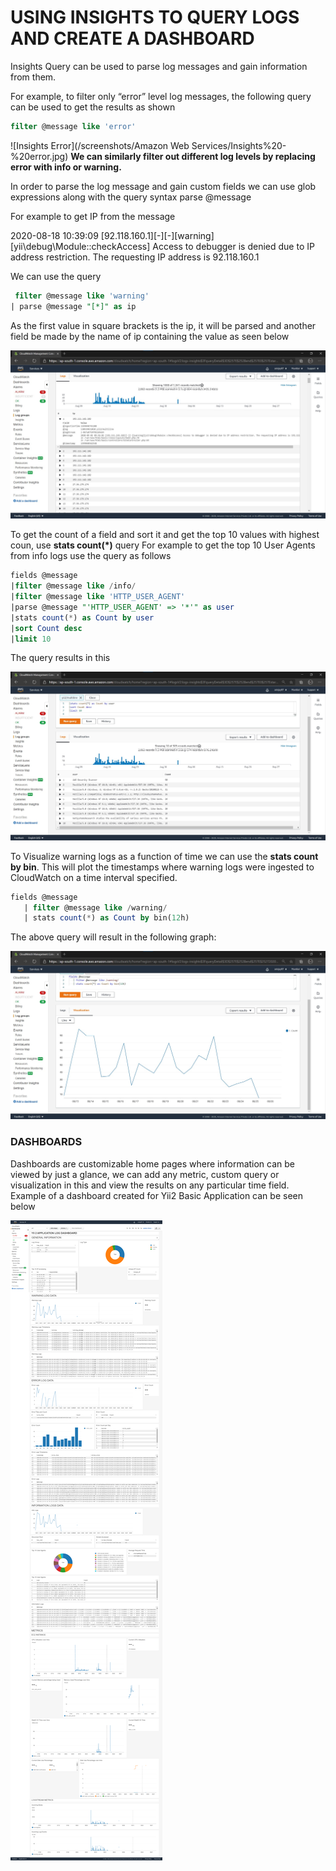 # USING INSIGHTS TO QUERY LOGS AND CREATE A DASHBOARD

Insights Query can be used to parse log messages and gain information from them. 

For example, to filter only “error” level log messages, the following query can be used to get the results as shown
```sql
filter @message like 'error'
```

![Insights Error](/screenshots/Amazon Web Services/Insights%20-%20error.jpg)
**We can similarly filter out different log levels by replacing error with info or warning.**

In order to parse the log message and gain custom fields we can use glob expressions along with the query syntax
parse @message

For example to get IP from the message 

2020-08-18 10:39:09 [92.118.160.1][-][-][warning][yii\debug\Module::checkAccess] Access to debugger is denied due to IP address restriction. The requesting IP address is 92.118.160.1

We can use the query
```sql
 filter @message like 'warning'
| parse @message "[*]" as ip
```

As the first value in square brackets is the ip, it will be parsed and another field be made by the name of ip containing the value as seen below

![Insights IP](/screenshots/Amazon%20Web%20Services/Insights%20-%20ip.jpg)

To get the count of a field and sort it and get the top 10 values with highest coun, use **stats count(\*)** query
For example to get the top 10 User Agents from info logs use the query as follows 

```sql
fields @message
|filter @message like /info/
|filter @message like 'HTTP_USER_AGENT'
|parse @message "'HTTP_USER_AGENT' => '*'" as user
|stats count(*) as Count by user
|sort Count desc
|limit 10
```

The query results in this

![Top 10 User Agents](/screenshots/Amazon%20Web%20Services/Insights%20-%20Top%2010%20user%20agents.jpg)

To Visualize warning logs as a function of time we can use the **stats count by bin**. This will plot the timestamps where warning logs were ingested to CloudWatch on a time interval specified.

```sql
fields @message
   | filter @message like /warning/
   | stats count(*) as Count by bin(12h)
```

 The above query will result in the following graph:
 
 ![Insights Graph](/screenshots/Amazon%20Web%20Services/Insights%20-%20Graph.jpg)
 
 
### DASHBOARDS
 
Dashboards are customizable home pages where information can be viewed by just a glance, we can add any metric, custom query or visualization in this and view the results on any particular time field. Example of a dashboard created for Yii2 Basic Application can be seen below

![Insights Dashboard](/screenshots/Amazon%20Web%20Services/Insights%20Dashboard.png)
